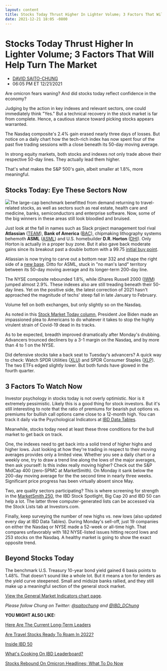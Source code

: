 ```yaml
---
layout: content
title: Stocks Today Thrust Higher In Lighter Volume; 3 Factors That Will Help Turn The Market
date: 2021-12-21 18:05 -0800
---
```



Stocks Today Thrust Higher In Lighter Volume; 3 Factors That Will Help Turn The Market
=======================================================================================




* [DAVID SAITO-CHUNG](https://www.investors.com/author/chungd/ "Posts by DAVID SAITO-CHUNG")
* 06:05 PM ET 12/21/2021




Are omicron fears waning? And did stocks today reflect confidence in the economy?




Judging by the action in key indexes and relevant sectors, one could immediately think "Yes." But a technical recovery in the stock market is far from complete. Hence, a cautious stance toward picking stocks appears warranted.


The Nasdaq composite's 2.4% gain erased nearly three days of losses. But notice on a daily chart how the tech-rich index has now spent four of the past five trading sessions with a close beneath its 50-day moving average.


In strong equity markets, both stocks and indexes not only trade above their respective 50-day lines. They actually lead them higher.


That's what makes the S&P 500's gain, albeit smaller at 1.8%, more meaningful.



Stocks Today: Eye These Sectors Now
-----------------------------------


![](https://www.investors.com/wp-content/uploads/2021/12/MP122121-201x300.jpg)The large-cap benchmark benefitted from demand returning to travel-related stocks, as well as sectors such as real estate, health care and medicine, banks, semiconductors and enterprise software. Now, some of the big winners in these areas still look bloodied and bruised.


Just look at the fall in names such as Slack project management tool rival **Atlassian** ([TEAM](https://research.investors.com/quote.aspx?symbol=TEAM)), **Bank of America** ([BAC](https://research.investors.com/quote.aspx?symbol=BAC)), chipmaking lithography systems behemoth **ASML** ([ASML](https://research.investors.com/quote.aspx?symbol=ASML)) and U.S. homebuilder **D.R. Horton** ([DHI](https://research.investors.com/quote.aspx?symbol=DHI)). Only Horton is actually in a proper buy zone. But it also gave back moderate gains since its breakout past a double bottom with a 99.75 [initial buy point](https://www.investors.com/how-to-invest/investors-corner/chart-reading-basics-how-a-buy-point-marks-a-time-of-opportunity/).


Atlassian is now trying to carve out a bottom near 332 and shape the right side of a [new base](https://www.investors.com/how-to-invest/investors-corner/investor-basics-why-learning-base-patterns-gets-the-ball-rolling/). Ditto for ASML, stuck in "no man's land" territory between its 50-day moving average and its longer-term 200-day line.


The NYSE composite rebounded 1.8%, while iShares Russell 2000 ([IWM](https://research.investors.com/quote.aspx?symbol=IWM)) jumped almost 2.9%. These indexes also are still treading beneath their 50-day lines. Yet on the positive side, the latest correction of 2021 hasn't approached the magnitude of techs' steep fall in late January to February.


Volume fell on both exchanges, but only slightly so on the Nasdaq.


As noted in this [Stock Market Today column](https://www.investors.com/market-trend/stock-market-today/dow-jones-gains-nasdaq-leads-joe-biden-makes-omicron-plea-travel-stocks-pop-airbnb-stock/), President Joe Biden made an impassioned plea to Americans to do whatever it takes to stop the highly virulent strain of Covid-19 dead in its tracks.


As to be expected, breadth improved dramatically after Monday's drubbing. Advancers trounced decliners by a 3-1 margin on the Nasdaq, and by more than 4 to 1 on the NYSE.


Did defensive stocks take a back seat to Tuesday's advancers? A quick way to check: Watch SPDR Utilities ([XLU](https://research.investors.com/quote.aspx?symbol=XLU)) and SPDR Consumer Staples ([XLP](https://research.investors.com/quote.aspx?symbol=XLP)). The two ETFs edged slightly lower. But both funds have glowed in the fourth quarter.


3 Factors To Watch Now
----------------------


Investor psychology in stocks today is not overly optimistic. Nor is it extremely pessimistic. Likely this is a good thing for stock investors. But it's still interesting to note that the ratio of premiums for bearish put options vs. premiums for bullish call options came close to a 12-month high. You can track it daily via the Psychological Indicators at [IBD Data Tables](https://www.investors.com/ibd-data-tables/).


Meanwhile, stocks today need at least these three conditions for the bull market to get back on track.


One, the indexes need to get back into a solid trend of higher highs and higher lows. Just looking at how they're trading in respect to their moving averages provides only a limited view. Whether you see a daily chart or a weekly one, try to draw a trend line along the lows of the major averages, then ask yourself: Is this index really moving higher? Check out the S&P MidCap 400 (zero-SPMC at MarketSmith). On Monday it sank below the 200-day moving average for the the second time in nearly three weeks. Significant price progress has been virtually absent since May.


Two, are quality sectors participating? This is where screening for strength in the [MarketSmith 250](https://marketsmith.investors.com), the IBD Stock Spotlight, Big Cap 20 and IBD 50 can help a lot. The latter three computer-generated lists can be accessed via the Stock Lists tab at Investors.com.


Finally, keep surveying the number of new highs vs. new lows (also updated every day at IBD Data Tables). During Monday's sell-off, just 19 companies on either the Nasdaq or NYSE made a 52-week or all-time high. That compares unfavorably with 182 NYSE-listed issues hitting record lows and 253 stocks on the Nasdaq. A healthy market is going to show the exact opposite trend.


Beyond Stocks Today
-------------------


The benchmark U.S. Treasury 10-year bond yield gained 6 basis points to 1.48%. That doesn't sound like a whole lot. But it means a ton for lenders as the yield curve steepened. Small and midsize banks rallied, and they still make up a meaningful section of the general stock market.


[View the General Market Indicators chart page](https://www.investors.com/wp-content/uploads/2021/12/DailyGMI122121.pdf).


*Please follow Chung on Twitter: [@saitochung](https://twitter.com/SaitoChung) and [@IBD\_DChung](https://twitter.com/IBD_DChung)*


**YOU MIGHT ALSO LIKE:**


[Here Are The Current Long-Term Leaders](https://www.investors.com/research/best-stocks-to-buy-now-long-term-stocks-ibd-long-term-leaders-list/)


[Are Travel Stocks Ready To Roam In 2022?](https://www.investors.com/news/travel-stocks-airlines-cruises-hotels-omicron-labor-shortages/)


[Inside IBD 50](https://leaderboard.investors.com/#/ibd50/full)


[What's Cooking On IBD Leaderboard?](https://leaderboard.investors.com/#/leaders/leadersnearabuypoint)


[Stocks Rebound On Omicron Headlines; What To Do Now](https://www.investors.com/market-trend/stock-market-today/dow-jones-futures-stock-market-rallies-on-omicron-covid-news-micron-amd-tesla-expedia-lead/)




